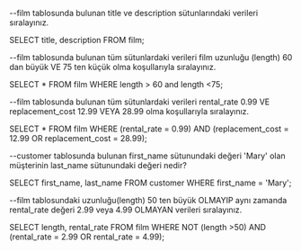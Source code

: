 --film tablosunda bulunan title ve description sütunlarındaki verileri sıralayınız.

SELECT title, description FROM film;


--film tablosunda bulunan tüm sütunlardaki verileri film uzunluğu (length) 60 dan büyük VE 75 ten küçük olma koşullarıyla sıralayınız.

SELECT * FROM film
WHERE length > 60 and length <75;


--film tablosunda bulunan tüm sütunlardaki verileri rental_rate 0.99 VE replacement_cost 12.99 VEYA 28.99 olma koşullarıyla sıralayınız.

SELECT * FROM film
WHERE (rental_rate = 0.99) AND (replacement_cost = 12.99 OR replacement_cost = 28.99);


--customer tablosunda bulunan first_name sütunundaki değeri 'Mary' olan müşterinin last_name sütunundaki değeri nedir?

SELECT first_name, last_name FROM customer
WHERE first_name = 'Mary';


--film tablosundaki uzunluğu(length) 50 ten büyük OLMAYIP aynı zamanda rental_rate değeri 2.99 veya 4.99 OLMAYAN verileri sıralayınız.

SELECT length, rental_rate FROM film
WHERE NOT (length >50) AND (rental_rate = 2.99 OR rental_rate = 4.99);
